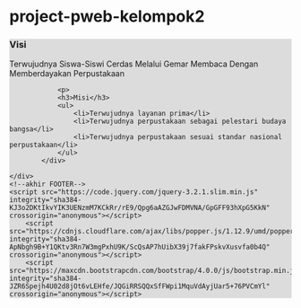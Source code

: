 # project-pweb-kelompok2
<p>
    <!--awal FOOTER-->
    <div class="col-md-12">
        <div class="row" style="background:#DCDCDC">
            <div class="col-md-9">
                <h3>Visi</h3>
                <p>Terwujudnya Siswa-Siswi Cerdas Melalui Gemar Membaca Dengan Memberdayakan Perpustakaan

                <p>
                <h3>Misi</h3>
                <ul>
                    <li>Terwujudnya layanan prima</li>
                    <li>Terwujudnya perpustakaan sebagai pelestari budaya bangsa</li>
                    <li>Terwujudnya perpustakaan sesuai standar nasional perpustakaan</li>
                </ul>                     
            </div>
            
    </div>
    <!--akhir FOOTER-->
    <script src="https://code.jquery.com/jquery-3.2.1.slim.min.js" integrity="sha384-KJ3o2DKtIkvYIK3UENzmM7KCkRr/rE9/Qpg6aAZGJwFDMVNA/GpGFF93hXpG5KkN" crossorigin="anonymous"></script>
		<script src="https://cdnjs.cloudflare.com/ajax/libs/popper.js/1.12.9/umd/popper.min.js" integrity="sha384-ApNbgh9B+Y1QKtv3Rn7W3mgPxhU9K/ScQsAP7hUibX39j7fakFPskvXusvfa0b4Q" crossorigin="anonymous"></script>
		<script src="https://maxcdn.bootstrapcdn.com/bootstrap/4.0.0/js/bootstrap.min.js" integrity="sha384-JZR6Spejh4U02d8jOt6vLEHfe/JQGiRRSQQxSfFWpi1MquVdAyjUar5+76PVCmYl" crossorigin="anonymous"></script>
       

